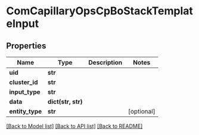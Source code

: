 # ComCapillaryOpsCpBoStackTemplateInput

## Properties
Name | Type | Description | Notes
------------ | ------------- | ------------- | -------------
**uid** | **str** |  | 
**cluster_id** | **str** |  | 
**input_type** | **str** |  | 
**data** | **dict(str, str)** |  | 
**entity_type** | **str** |  | [optional] 

[[Back to Model list]](../README.md#documentation-for-models) [[Back to API list]](../README.md#documentation-for-api-endpoints) [[Back to README]](../README.md)

